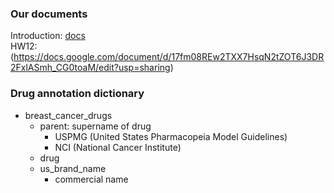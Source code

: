 ### Our documents

Introduction: [docs](https://docs.google.com/document/d/1qKa_saXuoBxVrfAxa7NulJ9gpUmFLe8Lt4x9mSgv2gU/edit) <br> 
HW12: (https://docs.google.com/document/d/17fm08REw2TXX7HsqN2tZOT6J3DR2FxlASmh_CG0toaM/edit?usp=sharing)


### Drug annotation dictionary
- breast_cancer_drugs
  - parent: supername of drug
    - USPMG (United States Pharmacopeia Model Guidelines)
    - NCI (National Cancer Institute)
  - drug
  - us_brand_name
    - commercial name
